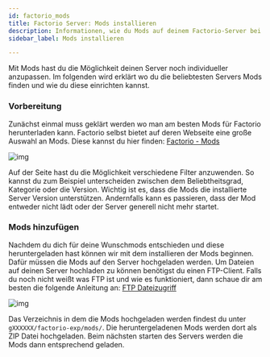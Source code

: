 ```yaml
---
id: factorio_mods
title: Factorio Server: Mods installieren
description: Informationen, wie du Mods auf deinem Factorio-Server bei ZAP-Hosting installieren kannst - ZAP-Hosting.com Dokumentationen
sidebar_label: Mods installieren

---
```




Mit Mods hast du die Möglichkeit deinen Server noch individueller anzupassen. Im folgenden wird erklärt wo du die beliebtesten Servers Mods finden und wie du diese einrichten kannst. 



### Vorbereitung

Zunächst einmal muss geklärt werden wo man am besten Mods für Factorio herunterladen kann. Factorio selbst bietet auf deren Webseite eine große Auswahl an Mods. Diese kannst du hier finden: [Factorio - Mods](https://mods.factorio.com/)

![img](https://screensaver01.zap-hosting.com/index.php/s/2saZTBBFyRNiyJP/preview)

Auf der Seite hast du die Möglichkeit verschiedene Filter anzuwenden. So kannst du zum Beispiel unterscheiden zwischen dem Beliebtheitsgrad, Kategorie oder die Version. Wichtig ist es, dass die Mods die installierte Server Version unterstützen. Andernfalls kann es passieren, dass der Mod entweder nicht lädt oder der Server generell nicht mehr startet. 



### Mods hinzufügen

Nachdem du dich für deine Wunschmods entschieden und diese heruntergeladen hast können wir mit dem installieren der Mods beginnen. Dafür müssen die Mods auf den Server hochgeladen werden. Um Dateien auf deinen Server hochladen zu können benötigst du einen FTP-Client. Falls du noch nicht weißt was FTP ist und wie es funktioniert, dann schaue dir am besten die folgende Anleitung an: [FTP Dateizugriff](https://zap-hosting.com/guides/docs/de/gameserver_ftpaccess/)



![img](https://screensaver01.zap-hosting.com/index.php/s/LzmQGc9ifj4asDd/preview)



Das Verzeichnis in dem die Mods hochgeladen werden findest du unter `gXXXXXX/factorio-exp/mods/`. Die heruntergeladenen Mods werden dort als ZIP Datei hochgeladen. Beim nächsten starten des Servers werden die Mods dann entsprechend geladen.
